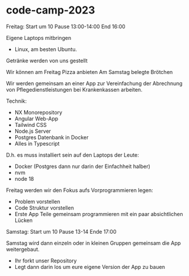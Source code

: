 # code-camp-2023

Freitag:
Start um 10
Pause 13:00-14:00
End 16:00

Eigene Laptops mitbringen

- Linux, am besten Ubuntu.

Getränke werden von uns gestellt

Wir können am Freitag Pizza anbieten
Am Samstag belegte Brötchen

Wir werden gemeinsam an einer App zur Vereinfachung der Abrechnung von Pflegedienstleistungen bei Krankenkassen arbeiten.

Technik:

- NX Monorepository
- Angular Web-App
- Tailwind CSS
- Node.js Server
- Postgres Datenbank in Docker
- Alles in Typescript

D.h. es muss installiert sein auf den Laptops der Leute:

- Docker (Postgres dann nur darin der Einfachheit halber)
- nvm
- node 18

Freitag werden wir den Fokus aufs Vorprogrammieren legen:

- Problem vorstellen
- Code Struktur vorstellen
- Erste App Teile gemeinsam programmieren mit ein paar absichtlichen Lücken

Samstag:
Start um 10
Pause 13-14
Ende 17:00

Samstag wird dann einzeln oder in kleinen Gruppen gemeinsam die App weitergebaut.

- Ihr forkt unser Repository
- Legt dann darin los um eure eigene Version der App zu bauen
